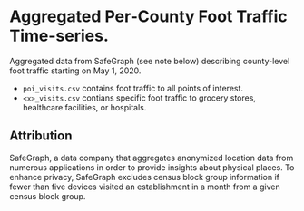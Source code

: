 # Aggregated Per-County Foot Traffic Time-series.

Aggregated data from SafeGraph (see note below) describing county-level foot traffic starting on May 1, 2020.
* `poi_visits.csv` contains foot traffic to all points of interest.
* `<x>_visits.csv` contians specific foot traffic to grocery stores, healthcare facilities, or hospitals.

## Attribution

SafeGraph, a data company that aggregates anonymized location data from numerous applications in order to provide insights about physical places. To enhance privacy, SafeGraph excludes census block group information if fewer than five devices visited an establishment in a month from a given census block group.
